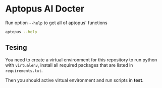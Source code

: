 # Aptopus AI Docter

Run option `--help` to get all of aptopus' functions

```bash
aptopus --help
```

## Tesing

You need to create a virtual environment for this repository to run python with `virtualenv`, install all required packages that are listed in `requirements.txt`.

Then you should active virtual environment and run scripts in **test**.
